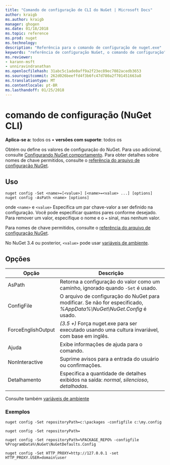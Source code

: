 ```yaml
---
title: "Comando de configuração de CLI do NuGet | Microsoft Docs"
author: kraigb
ms.author: kraigb
manager: ghogen
ms.date: 01/18/2018
ms.topic: reference
ms.prod: nuget
ms.technology: 
description: "Referência para o comando de configuração de nuget.exe"
keywords: "referência de configuração NuGet, o comando de configuração"
ms.reviewer:
- karann-msft
- unniravindranathan
ms.openlocfilehash: 31abc5c1ade0aff9a2f23ec89ec7082acedb3653
ms.sourcegitcommit: 262d026beeffd4f3b6fc47d780a2f701451663a8
ms.translationtype: MT
ms.contentlocale: pt-BR
ms.lasthandoff: 01/25/2018
---
```

# <a name="config-command-nuget-cli"></a>comando de configuração (NuGet CLI)

**Aplica-se a:** todos os &bullet; **versões com suporte**: todos os

Obtém ou define os valores de configuração do NuGet. Para uso adicional, consulte [Configurando NuGet comportamento](../consume-packages/configuring-nuget-behavior.md). Para obter detalhes sobre nomes de chave permitidos, consulte o [referência do arquivo de configuração NuGet](../Schema/nuget-config-file.md).

## <a name="usage"></a>Uso

```cli
nuget config -Set <name>=[<value>] [<name>=<value> ...] [options]
nuget config -AsPath <name> [options]
```

onde `<name>` e `<value>` Especifica um par chave-valor a ser definido na configuração. Você pode especificar quantos pares conforme desejado. Para remover um valor, especifique o nome e o `=` sinal, mas nenhum valor.

Para nomes de chave permitidos, consulte o [referência do arquivo de configuração NuGet](../Schema/nuget-config-file.md).

No NuGet 3.4 ou posterior, `<value>` pode usar [variáveis de ambiente](cli-ref-environment-variables.md).

## <a name="options"></a>Opções

| Opção | Descrição |
| --- | --- |
| AsPath | Retorna a configuração do valor como um caminho, ignorado quando `-Set` é usado. |
| ConfigFile | O arquivo de configuração do NuGet para modificar. Se não for especificado, *%AppData%\NuGet\NuGet.Config* é usado. |
| ForceEnglishOutput | *(3.5 +)*  Força nuget.exe para ser executado usando uma cultura invariável, com base em inglês. |
| Ajuda | Exibe informações de ajuda para o comando. |
| NonInteractive | Suprime avisos para a entrada do usuário ou confirmações. |
| Detalhamento | Especifica a quantidade de detalhes exibidos na saída: *normal*, *silencioso*, *detalhadas*. |

Consulte também [variáveis de ambiente](cli-ref-environment-variables.md)

### <a name="examples"></a>Exemplos

```cli
nuget config -Set repositoryPath=c:\packages -configfile c:\my.config

nuget config -Set repositoryPath=

nuget config -Set repositoryPath=%PACKAGE_REPO% -configfile %ProgramData%\NuGet\NuGetDefaults.Config

nuget config -Set HTTP_PROXY=http://127.0.0.1 -set HTTP_PROXY.USER=domain\user
```
